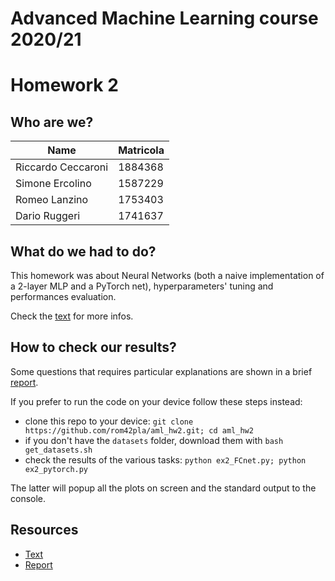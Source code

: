 # Advanced Machine Learning course 2020/21
# Homework 2

## Who are we?
| Name | Matricola |
| --- | --- |
| Riccardo Ceccaroni | 1884368 |
| Simone Ercolino | 1587229 |
| Romeo Lanzino | 1753403 |
| Dario Ruggeri | 1741637 |

## What do we had to do?
This homework was about Neural Networks (both a naive implementation of a 2-layer MLP and a PyTorch net), hyperparameters' tuning and performances evaluation.

Check the [text](https://github.com/rom42pla/aml_hw2/blob/main/text.pdf) for more infos.

## How to check our results?
Some questions that requires particular explanations are shown in a brief [report](https://github.com/rom42pla/aml_hw2/blob/main/report.pdf).

If you prefer to run the code on your device follow these steps instead:

- clone this repo to your device: `git clone https://github.com/rom42pla/aml_hw2.git; cd aml_hw2`
- if you don't have the `datasets` folder, download them with `bash get_datasets.sh`
- check the results of the various tasks: `python ex2_FCnet.py; python ex2_pytorch.py`

The latter will popup all the plots on screen and the standard output to the console.

## Resources
- [Text](https://github.com/rom42pla/aml_hw2/blob/main/text.pdf)
- [Report](https://github.com/rom42pla/aml_hw2/blob/main/report.pdf)

